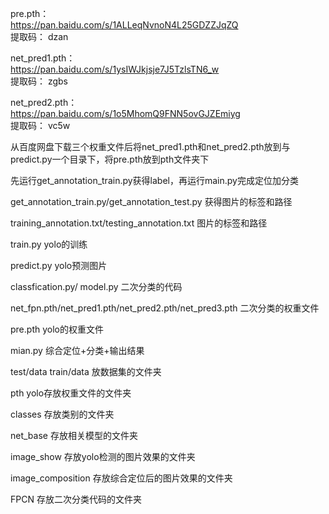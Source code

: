 pre.pth：  
https://pan.baidu.com/s/1ALLeqNvnoN4L25GDZZJqZQ   
提取码： dzan

net_pred1.pth：  
https://pan.baidu.com/s/1ysIWJkjsje7J5TzlsTN6_w   
提取码： zgbs

net_pred2.pth：  
https://pan.baidu.com/s/1o5MhomQ9FNN5ovGJZEmiyg   
提取码： vc5w

从百度网盘下载三个权重文件后将net_pred1.pth和net_pred2.pth放到与predict.py一个目录下，将pre.pth放到pth文件夹下




先运行get_annotation_train.py获得label，再运行main.py完成定位加分类




get_annotation_train.py/get_annotation_test.py    获得图片的标签和路径

training_annotation.txt/testing_annotation.txt    图片的标签和路径

train.py                                          yolo的训练

predict.py                                        yolo预测图片

classfication.py/ model.py                         二次分类的代码

net_fpn.pth/net_pred1.pth/net_pred2.pth/net_pred3.pth    二次分类的权重文件

pre.pth                                           yolo的权重文件

mian.py                                           综合定位+分类+输出结果

test/data  train/data                             放数据集的文件夹

pth                                               yolo存放权重文件的文件夹

classes                                           存放类别的文件夹

net_base                                          存放相关模型的文件夹

image_show                                        存放yolo检测的图片效果的文件夹

image_composition                                 存放综合定位后的图片效果的文件夹

FPCN                                              存放二次分类代码的文件夹







